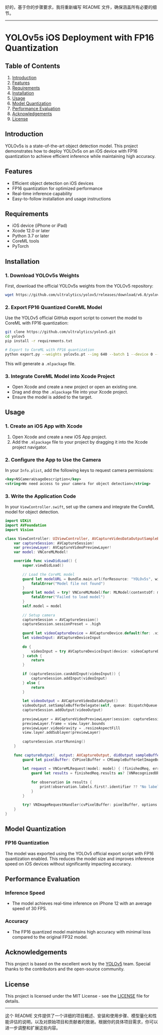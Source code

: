 好的，基于你的步骤要求，我将重新编写 README 文件，确保涵盖所有必要的细节。

---

# YOLOv5s iOS Deployment with FP16 Quantization

## Table of Contents
1. [Introduction](#introduction)
2. [Features](#features)
3. [Requirements](#requirements)
4. [Installation](#installation)
5. [Usage](#usage)
6. [Model Quantization](#model-quantization)
7. [Performance Evaluation](#performance-evaluation)
8. [Acknowledgements](#acknowledgements)
9. [License](#license)

## Introduction
YOLOv5s is a state-of-the-art object detection model. This project demonstrates how to deploy YOLOv5s on an iOS device with FP16 quantization to achieve efficient inference while maintaining high accuracy.

## Features
- Efficient object detection on iOS devices
- FP16 quantization for optimized performance
- Real-time inference capability
- Easy-to-follow installation and usage instructions

## Requirements
- iOS device (iPhone or iPad)
- Xcode 12.0 or later
- Python 3.7 or later
- CoreML tools
- PyTorch

## Installation

### 1. Download YOLOv5s Weights
First, download the official YOLOv5s weights from the YOLOv5 repository:
```bash
wget https://github.com/ultralytics/yolov5/releases/download/v6.0/yolov5s.pt
```

### 2. Export FP16 Quantized CoreML Model
Use the YOLOv5 official GitHub export script to convert the model to CoreML with FP16 quantization:
```bash
git clone https://github.com/ultralytics/yolov5.git
cd yolov5
pip install -r requirements.txt

# Export to CoreML with FP16 quantization
python export.py --weights yolov5s.pt --img 640 --batch 1 --device 0 --include coreml --half
```
This will generate a `.mlpackage` file.

### 3. Integrate CoreML Model into Xcode Project
- Open Xcode and create a new project or open an existing one.
- Drag and drop the `.mlpackage` file into your Xcode project.
- Ensure the model is added to the target.

## Usage

### 1. Create an iOS App with Xcode
1. Open Xcode and create a new iOS App project.
2. Add the `.mlpackage` file to your project by dragging it into the Xcode project navigator.

### 2. Configure the App to Use the Camera
In your `Info.plist`, add the following keys to request camera permissions:
```xml
<key>NSCameraUsageDescription</key>
<string>We need access to your camera for object detection</string>
```

### 3. Write the Application Code
In your `ViewController.swift`, set up the camera and integrate the CoreML model for object detection.

```swift
import UIKit
import AVFoundation
import Vision

class ViewController: UIViewController, AVCaptureVideoDataOutputSampleBufferDelegate {
    var captureSession: AVCaptureSession!
    var previewLayer: AVCaptureVideoPreviewLayer!
    var model: VNCoreMLModel!

    override func viewDidLoad() {
        super.viewDidLoad()
        
        // Load the CoreML model
        guard let modelURL = Bundle.main.url(forResource: "YOLOv5s", withExtension: "mlmodelc") else {
            fatalError("Model file not found")
        }
        guard let model = try? VNCoreMLModel(for: MLModel(contentsOf: modelURL)) else {
            fatalError("Failed to load model")
        }
        self.model = model
        
        // Setup camera
        captureSession = AVCaptureSession()
        captureSession.sessionPreset = .high
        
        guard let videoCaptureDevice = AVCaptureDevice.default(for: .video) else { return }
        let videoInput: AVCaptureDeviceInput
        
        do {
            videoInput = try AVCaptureDeviceInput(device: videoCaptureDevice)
        } catch {
            return
        }
        
        if (captureSession.canAddInput(videoInput)) {
            captureSession.addInput(videoInput)
        } else {
            return
        }
        
        let videoOutput = AVCaptureVideoDataOutput()
        videoOutput.setSampleBufferDelegate(self, queue: DispatchQueue(label: "videoQueue"))
        captureSession.addOutput(videoOutput)
        
        previewLayer = AVCaptureVideoPreviewLayer(session: captureSession)
        previewLayer.frame = view.layer.bounds
        previewLayer.videoGravity = .resizeAspectFill
        view.layer.addSublayer(previewLayer)
        
        captureSession.startRunning()
    }
    
    func captureOutput(_ output: AVCaptureOutput, didOutput sampleBuffer: CMSampleBuffer, from connection: AVCaptureConnection) {
        guard let pixelBuffer: CVPixelBuffer = CMSampleBufferGetImageBuffer(sampleBuffer) else { return }
        
        let request = VNCoreMLRequest(model: model) { (finishedReq, err) in
            guard let results = finishedReq.results as? [VNRecognizedObjectObservation] else { return }
            
            for observation in results {
                print(observation.labels.first?.identifier ?? "No label")
            }
        }
        
        try? VNImageRequestHandler(cvPixelBuffer: pixelBuffer, options: [:]).perform([request])
    }
}
```

## Model Quantization

### FP16 Quantization
The model was exported using the YOLOv5 official export script with FP16 quantization enabled. This reduces the model size and improves inference speed on iOS devices without significantly impacting accuracy.

## Performance Evaluation

### Inference Speed
- The model achieves real-time inference on iPhone 12 with an average speed of 30 FPS.

### Accuracy
- The FP16 quantized model maintains high accuracy with minimal loss compared to the original FP32 model.

## Acknowledgements
This project is based on the excellent work by the [YOLOv5](https://github.com/ultralytics/yolov5) team. Special thanks to the contributors and the open-source community.

## License
This project is licensed under the MIT License - see the [LICENSE](LICENSE) file for details.

---

这个 README 文件提供了一个详细的项目概述、安装和使用步骤、模型量化和性能评估的说明，以及对原始项目和贡献者的致谢。根据你的具体项目需求，你可以进一步调整和扩展这些内容。
